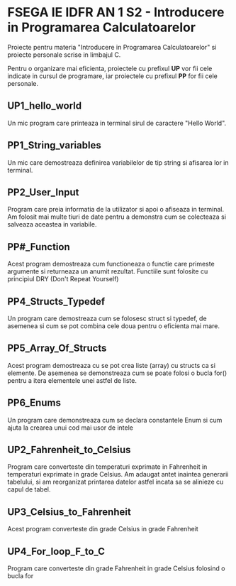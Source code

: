 # FSEGA IE IDFR AN 1 S2 - Introducere in Programarea Calculatoarelor #

Proiecte pentru materia "Introducere in Programarea Calculatoarelor" si proiecte personale scrise in limbajul C.

Pentru o organizare mai eficienta, proiectele cu prefixul **UP** vor fii cele indicate in cursul de programare, iar proiectele cu prefixul **PP** for fii  cele personale.



## UP1_hello_world ##
Un mic program care printeaza in terminal sirul de caractere "Hello World".


## PP1_String_variables ##
Un mic care demostreaza definirea variabilelor de tip string si afisarea lor in terminal.

## PP2_User_Input ##
Program care preia informatia de la utilizator si apoi o afiseaza in terminal.
Am folosit mai multe tiuri de date pentru a demonstra cum se colecteaza si salveaza aceastea in variabile.

## PP#_Function ##
Acest program demostreaza cum functioneaza o functie care primeste argumente si returneaza un anumit rezultat.
Functiile sunt folosite cu principiul DRY (Don't Repeat Yourself)

## PP4_Structs_Typedef ##
Un program care demostreaza cum se folosesc struct si typedef, de asemenea si cum se pot combina cele doua pentru o eficienta mai mare.

## PP5_Array_Of_Structs ##
Acest program demostreaza cu se pot crea liste (array) cu structs ca si elemente.
De asemenea se demonstreaza cum se poate folosi o bucla for() pentru a itera elementele unei astfel de liste.

## PP6_Enums ##
Un program care demonstreaza cum se declara constantele Enum si cum ajuta la crearea unui cod mai usor de intele

## UP2_Fahrenheit_to_Celsius ##
Program care converteste din temperaturi exprimate in Fahrenheit in temperaturi exprimate in grade Celsius.
Am adaugat antet inaintea generarii tabelului, si am reorganizat printarea datelor astfel incata sa se alinieze cu capul de tabel.

## UP3_Celsius_to_Fahrenheit ##
Acest program converteste din grade Celsius in grade Fahrenheit

## UP4_For_loop_F_to_C ##
Program care converteste din grade Fahrenheit in grade Celsius folosind o bucla for

